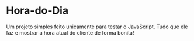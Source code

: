 # Hora-do-Dia
Um projeto simples feito unicamente para testar o JavaScript. Tudo que ele faz e mostrar a hora atual do cliente de forma bonita!

